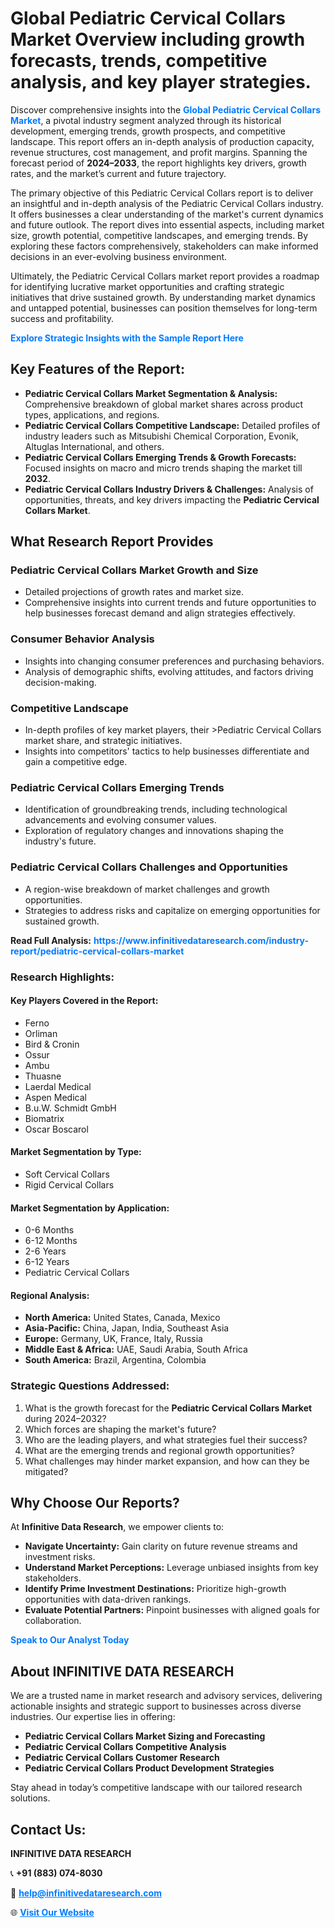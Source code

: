 <h1>Global Pediatric Cervical Collars Market Overview including growth forecasts, trends, competitive analysis, and key player strategies.</h1>
<p>
Discover comprehensive insights into the 
<a href="https://www.infinitivedataresearch.com/industry-report/pediatric-cervical-collars-market" rel="dofollow" style="color: #007BFF; text-decoration: none;"><strong>Global Pediatric Cervical Collars Market</strong></a>, a pivotal industry segment analyzed through its historical development, emerging trends, growth prospects, and competitive landscape. This report offers an in-depth analysis of production capacity, revenue structures, cost management, and profit margins. Spanning the forecast period of <strong>2024–2033</strong>, the report highlights key drivers, growth rates, and the market’s current and future trajectory.
</p>
<p>
The primary objective of this Pediatric Cervical Collars report is to deliver an insightful and in-depth analysis of the Pediatric Cervical Collars industry. It offers businesses a clear understanding of the market's current dynamics and future outlook. The report dives into essential aspects, including market size, growth potential, competitive landscapes, and emerging trends. By exploring these factors comprehensively, stakeholders can make informed decisions in an ever-evolving business environment.
</p>
<p>
Ultimately, the Pediatric Cervical Collars market report provides a roadmap for identifying lucrative market opportunities and crafting strategic initiatives that drive sustained growth. By understanding market dynamics and untapped potential, businesses can position themselves for long-term success and profitability.
</p>
<p>
<a href="https://www.infinitivedataresearch.com/request-sample/reportId=107659" style="color: #007BFF; text-decoration: none;"><strong>Explore Strategic Insights with the Sample Report Here</strong></a>
</p>

<h2>Key Features of the Report:</h2>
<ul>
<li><strong>Pediatric Cervical Collars Market Segmentation & Analysis:</strong> Comprehensive breakdown of global market shares across product types, applications, and regions.</li>
<li><strong>Pediatric Cervical Collars Competitive Landscape:</strong> Detailed profiles of industry leaders such as Mitsubishi Chemical Corporation, Evonik, Altuglas International, and others.</li>
<li><strong>Pediatric Cervical Collars Emerging Trends & Growth Forecasts:</strong> Focused insights on macro and micro trends shaping the market till <strong>2032</strong>.</li>
<li><strong>Pediatric Cervical Collars Industry Drivers & Challenges:</strong> Analysis of opportunities, threats, and key drivers impacting the <strong>Pediatric Cervical Collars Market</strong>.</li>
</ul>

<h2>What Research Report Provides</h2>
<h3>Pediatric Cervical Collars Market Growth and Size</h3>
<ul>
<li>Detailed projections of growth rates and market size.</li>
<li>Comprehensive insights into current trends and future opportunities to help businesses forecast demand and align strategies effectively.</li>
</ul>

<h3>Consumer Behavior Analysis</h3>
<ul>
<li>Insights into changing consumer preferences and purchasing behaviors.</li>
<li>Analysis of demographic shifts, evolving attitudes, and factors driving decision-making.</li>
</ul>

<h3>Competitive Landscape</h3>
<ul>
<li>In-depth profiles of key market players, their >Pediatric Cervical Collars market share, and strategic initiatives.</li>
<li>Insights into competitors' tactics to help businesses differentiate and gain a competitive edge.</li>
</ul>

<h3>Pediatric Cervical Collars Emerging Trends</h3>
<ul>
<li>Identification of groundbreaking trends, including technological advancements and evolving consumer values.</li>
<li>Exploration of regulatory changes and innovations shaping the industry's future.</li>
</ul>

<h3>Pediatric Cervical Collars Challenges and Opportunities</h3>
<ul>
<li>A region-wise breakdown of market challenges and growth opportunities.</li>
<li>Strategies to address risks and capitalize on emerging opportunities for sustained growth.</li>
</ul>
<p><strong>Read Full Analysis:</strong> <a href="https://www.infinitivedataresearch.com/industry-report/pediatric-cervical-collars-market" rel="dofollow" style="color: #007BFF; text-decoration: none;"><strong>https://www.infinitivedataresearch.com/industry-report/pediatric-cervical-collars-market</strong></a></p>
<h3>Research Highlights:</h3>
<h4>Key Players Covered in the Report:</h4>
<ul><li>Ferno</li><li>Orliman</li><li>Bird &amp; Cronin</li><li>Ossur</li><li>Ambu</li><li>Thuasne</li><li>Laerdal Medical</li><li>Aspen Medical</li><li>B.u.W. Schmidt GmbH</li><li>Biomatrix</li><li>Oscar Boscarol</li></ul>
<h4>Market Segmentation by Type:</h4>
<ul><li>Soft Cervical Collars</li><li>Rigid Cervical Collars</li></ul>
<h4>Market Segmentation by Application:</h4>
<ul><li>0-6 Months</li><li>6-12 Months</li><li>2-6 Years</li><li>6-12 Years</li><li>Pediatric Cervical Collars</li></ul>

<h4>Regional Analysis:</h4>
<ul>
<li><strong>North America:</strong> United States, Canada, Mexico</li>
<li><strong>Asia-Pacific:</strong> China, Japan, India, Southeast Asia</li>
<li><strong>Europe:</strong> Germany, UK, France, Italy, Russia</li>
<li><strong>Middle East & Africa:</strong> UAE, Saudi Arabia, South Africa</li>
<li><strong>South America:</strong> Brazil, Argentina, Colombia</li>
</ul>

<h3>Strategic Questions Addressed:</h3>
<ol>
<li>What is the growth forecast for the <strong>Pediatric Cervical Collars Market</strong> during 2024–2032?</li>
<li>Which forces are shaping the market's future?</li>
<li>Who are the leading players, and what strategies fuel their success?</li>
<li>What are the emerging trends and regional growth opportunities?</li>
<li>What challenges may hinder market expansion, and how can they be mitigated?</li>
</ol>

<h2>Why Choose Our Reports?</h2>
<p>At <strong>Infinitive Data Research</strong>, we empower clients to:</p>
<ul>
<li><strong>Navigate Uncertainty:</strong> Gain clarity on future revenue streams and investment risks.</li>
<li><strong>Understand Market Perceptions:</strong> Leverage unbiased insights from key stakeholders.</li>
<li><strong>Identify Prime Investment Destinations:</strong> Prioritize high-growth opportunities with data-driven rankings.</li>
<li><strong>Evaluate Potential Partners:</strong> Pinpoint businesses with aligned goals for collaboration.</li>
</ul>
<p><a href="https://www.infinitivedataresearch.com/industry-report/pediatric-cervical-collars-market" rel="dofollow" style="color: #007BFF; text-decoration: none;"><strong>Speak to Our Analyst Today</strong></a></p>

<h2>About INFINITIVE DATA RESEARCH</h2>
<p>We are a trusted name in market research and advisory services, delivering actionable insights and strategic support to businesses across diverse industries. Our expertise lies in offering:</p>
<ul>
<li><strong>Pediatric Cervical Collars Market Sizing and Forecasting</strong></li>
<li><strong>Pediatric Cervical Collars Competitive Analysis</strong></li>
<li><strong>Pediatric Cervical Collars Customer Research</strong></li>
<li><strong>Pediatric Cervical Collars Product Development Strategies</strong></li>
</ul>
<p>Stay ahead in today’s competitive landscape with our tailored research solutions.</p>

<h2>Contact Us:</h2>
<p><strong>INFINITIVE DATA RESEARCH</strong></p>
<p>📞 <strong>+91 (883) 074-8030</strong></p>
<p>📧 <strong><a href="mailto:help@infinitivedataresearch.com" style="color: #007BFF;">help@infinitivedataresearch.com</a></strong></p>
<p>🌐 <strong><a href="https://www.infinitivedataresearch.com" rel="dofollow" style="color: #007BFF;">Visit Our Website</a></strong></p>